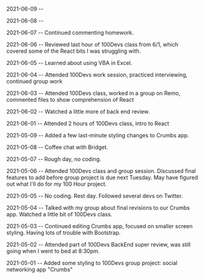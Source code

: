 2021-06-09 -- 

2021-06-08 -- 

2021-06-07 -- Continued commenting homework.

2021-06-06 -- Reviewed last hour of 100Devs class from 6/1, which covered some of the React bits I was struggling with.

2021-06-05 -- Learned about using VBA in Excel.

2021-06-04 -- Attended 100Devs work session, practiced interviewing, continued group work

2021-06-03 -- Attended 100Devs class, worked in a group on Remo, commented files to show comprehension of React

2021-06-02 -- Watched a little more of back end review.

2021-06-01 -- Attended 2 hours of 100Devs class, intro to React


2021-05-09 -- Added a few last-minute styling changes to Crumbs app.

2021-05-08 -- Coffee chat with Bridget.

2021-05-07 -- Rough day, no coding.

2021-05-06 -- Attended 100Devs class and group session. Discussed final features to add before group project is due next Tuesday.
May have figured out what I'll do for my 100 Hour project.

2021-05-05 -- No coding. Rest day. Followed several devs on Twitter.

2021-05-04 -- Talked with my group about final revisions to our Crumbs app. Watched a little bit of 100Devs class.

2021-05-03 -- Continued editing Crumbs app, focused on smaller screen styling. Having lots of trouble with Bootstrap.

2021-05-02 -- Attended part of 100Devs BackEnd super review, was still going when I went to bed at 8:30pm.

2021-05-01 -- Added some styling to 100Devs group project: social networking app "Crumbs"

